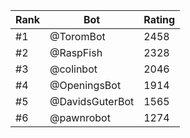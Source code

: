 Rank|Bot|Rating
---|---|---
#1|@ToromBot|2458
#2|@RaspFish|2328
#3|@colinbot|2046
#4|@OpeningsBot|1914
#5|@DavidsGuterBot|1565
#6|@pawnrobot|1274
